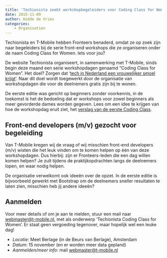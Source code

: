 ```yaml
---
title: 'Techionista zoekt workshopbegeleiders voor Coding Class for Women'
date: 2015-11-09
author: Hidde de Vries
categories:
    - Organisation
---
```


Techionista en T-Mobile hebben Fronteers benaderd, omdat ze op zoek zijn naar begeleiders bij de serie front-end workshops die ze organiseren onder de naam Coding Class for Women. Iets voor jou?

De website Techionista organiseert, in samenwerking met T-Mobile, sinds begin deze maand een serie workshopdagen genaamd “Coding Class for Women”. Het doel? Zorgen dat ‘[tech in Nederland een vrouwelijker smoel krijgt](http://techionista.com/geef-je-op-voor-techionistas-1e-gratis-coding-class-for-women/)’. Naar dit doel wordt toegewerkt door de organisatie van workshopdagen die voor de deelnemers gratis zijn bij te wonen.

De eerste editie was gericht op beginners zonder voorkennis, in de toekomst is het de bedoeling dat er workshops voor zowel beginners als meer gevorderde dames worden gegeven. Lees om een idee te krijgen van hoe de workshopdag eruit ziet, het [verslag van de eerste Coding Class](http://techionista.com/its-a-wrap-techionista-eerste-coding-class-was-een-succes/).

## Front-end developers (m/v) gezocht voor begeleiding

Van T-Mobile kregen wij de vraag of wij misschien front-end developers (m/v) wisten die het leuk vinden om te komen helpen op één van deze workshopdagen. Dus hierbij: zijn er Fronteers-leden die een dag willen komen helpen? Je zult tijdens de praktijkopdrachten langs de deelnemers lopen, en waar nodig helpen.

De organisatie verwelkomt ook ideeën over de opzet. In de eerste editie is bijvoorbeeld gewerkt met Bootstrap om de deelnemers sneller resultaten te laten zien, misschien heb jij andere ideeën?

## Aanmelden

Voor meer details of om je aan te melden, stuur een mail naar webmaster@t-mobile.nl, met als onderwerp ‘Techionista Coding Class for Women’. Er staat geen vergoeding tegenover, maar hopelijk wel een leuke dag!

-   _Locatie_: Meet Berlage (in de Beurs van Berlage), Amsterdam
-   _Datum_: 15 november (en er worden meer data gepland)
-   _Aanmelden/meer info_: mail webmaster@t-mobile.nl
